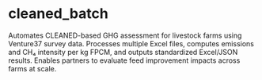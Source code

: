 # cleaned_batch
Automates CLEANED-based GHG assessment for livestock farms using Venture37 survey data. Processes multiple Excel files, computes emissions and CH₄ intensity per kg FPCM, and outputs standardized Excel/JSON results. Enables partners to evaluate feed improvement impacts across farms at scale.
